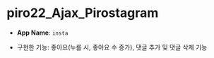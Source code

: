 # piro22_Ajax_Pirostagram

- **App Name**: `insta`

- 구현한 기능: 좋아요(누를 시, 좋아요 수 증가), 댓글 추가 및 댓글 삭제 기능
